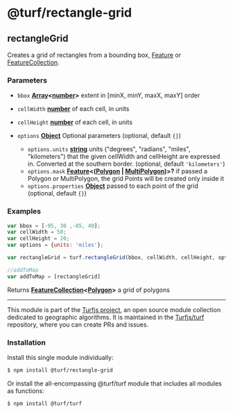 # @turf/rectangle-grid

<!-- Generated by documentation.js. Update this documentation by updating the source code. -->

## rectangleGrid

Creates a grid of rectangles from a bounding box, [Feature][1] or [FeatureCollection][2].

### Parameters

*   `bbox` **[Array][3]<[number][4]>** extent in \[minX, minY, maxX, maxY] order
*   `cellWidth` **[number][4]** of each cell, in units
*   `cellHeight` **[number][4]** of each cell, in units
*   `options` **[Object][5]** Optional parameters (optional, default `{}`)

    *   `options.units` **[string][6]** units ("degrees", "radians", "miles", "kilometers") that the given cellWidth
        and cellHeight are expressed in. Converted at the southern border. (optional, default `'kilometers'`)
    *   `options.mask` **[Feature][1]<([Polygon][7] | [MultiPolygon][8])>?** if passed a Polygon or MultiPolygon,
        the grid Points will be created only inside it
    *   `options.properties` **[Object][5]** passed to each point of the grid (optional, default `{}`)

### Examples

```javascript
var bbox = [-95, 30 ,-85, 40];
var cellWidth = 50;
var cellHeight = 20;
var options = {units: 'miles'};

var rectangleGrid = turf.rectangleGrid(bbox, cellWidth, cellHeight, options);

//addToMap
var addToMap = [rectangleGrid]
```

Returns **[FeatureCollection][2]<[Polygon][7]>** a grid of polygons

[1]: https://tools.ietf.org/html/rfc7946#section-3.2

[2]: https://tools.ietf.org/html/rfc7946#section-3.3

[3]: https://developer.mozilla.org/docs/Web/JavaScript/Reference/Global_Objects/Array

[4]: https://developer.mozilla.org/docs/Web/JavaScript/Reference/Global_Objects/Number

[5]: https://developer.mozilla.org/docs/Web/JavaScript/Reference/Global_Objects/Object

[6]: https://developer.mozilla.org/docs/Web/JavaScript/Reference/Global_Objects/String

[7]: https://tools.ietf.org/html/rfc7946#section-3.1.6

[8]: https://tools.ietf.org/html/rfc7946#section-3.1.7

<!-- This file is automatically generated. Please don't edit it directly. If you find an error, edit the source file of the module in question (likely index.js or index.ts), and re-run "yarn docs" from the root of the turf project. -->

---

This module is part of the [Turfjs project](https://turfjs.org/), an open source module collection dedicated to geographic algorithms. It is maintained in the [Turfjs/turf](https://github.com/Turfjs/turf) repository, where you can create PRs and issues.

### Installation

Install this single module individually:

```sh
$ npm install @turf/rectangle-grid
```

Or install the all-encompassing @turf/turf module that includes all modules as functions:

```sh
$ npm install @turf/turf
```
